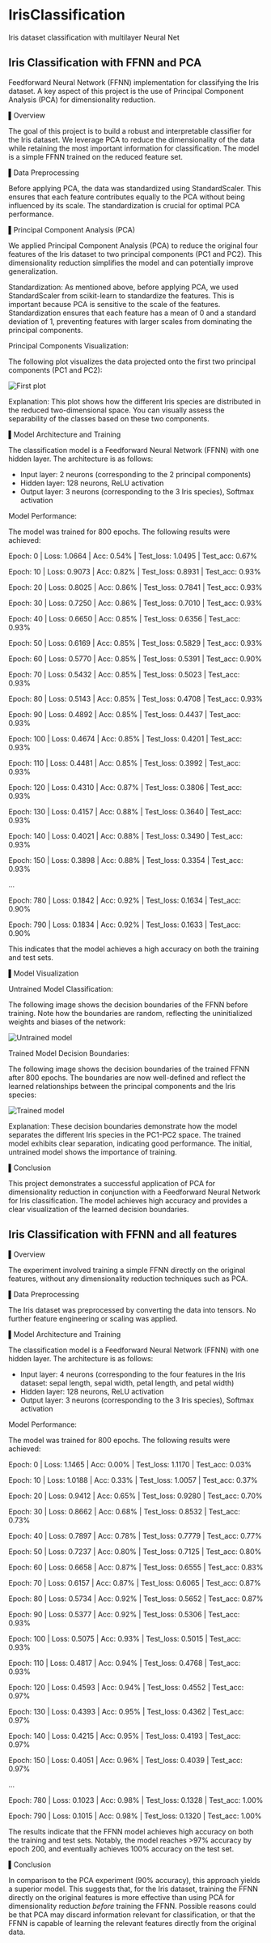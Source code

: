 # IrisClassification
Iris dataset classification with multilayer Neural Net

## Iris Classification with FFNN and PCA
Feedforward Neural Network (FFNN) implementation for classifying the Iris dataset. A key aspect of this project is the use of Principal Component Analysis (PCA) for dimensionality reduction.

▌Overview

The goal of this project is to build a robust and interpretable classifier for the Iris dataset. We leverage PCA to reduce the dimensionality of the data while retaining the most important information for classification. The model is a simple FFNN trained on the reduced feature set.

▌Data Preprocessing

Before applying PCA, the data was standardized using StandardScaler. This ensures that each feature contributes equally to the PCA without being influenced by its scale. The standardization is crucial for optimal PCA performance.

▌Principal Component Analysis (PCA)

We applied Principal Component Analysis (PCA) to reduce the original four features of the Iris dataset to two principal components (PC1 and PC2). This dimensionality reduction simplifies the model and can potentially improve generalization.

Standardization:
As mentioned above, before applying PCA, we used StandardScaler from scikit-learn to standardize the features. This is important because PCA is sensitive to the scale of the features. Standardization ensures that each feature has a mean of 0 and a standard deviation of 1, preventing features with larger scales from dominating the principal components.

Principal Components Visualization:

The following plot visualizes the data projected onto the first two principal components (PC1 and PC2):

![First plot](/images/PCA/1.png)

Explanation: This plot shows how the different Iris species are distributed in the reduced two-dimensional space. You can visually assess the separability of the classes based on these two components.

▌Model Architecture and Training

The classification model is a Feedforward Neural Network (FFNN) with one hidden layer. The architecture is as follows:

*  Input layer: 2 neurons (corresponding to the 2 principal components)
*  Hidden layer: 128 neurons, ReLU activation
*  Output layer: 3 neurons (corresponding to the 3 Iris species), Softmax activation

Model Performance:

The model was trained for 800 epochs. The following results were achieved:

Epoch: 0 | Loss:  1.0664 | Acc:  0.54% | Test_loss:  1.0495 | Test_acc:  0.67%

Epoch: 10 | Loss:  0.9073 | Acc:  0.82% | Test_loss:  0.8931 | Test_acc:  0.93%

Epoch: 20 | Loss:  0.8025 | Acc:  0.86% | Test_loss:  0.7841 | Test_acc:  0.93%

Epoch: 30 | Loss:  0.7250 | Acc:  0.86% | Test_loss:  0.7010 | Test_acc:  0.93%

Epoch: 40 | Loss:  0.6650 | Acc:  0.85% | Test_loss:  0.6356 | Test_acc:  0.93%

Epoch: 50 | Loss:  0.6169 | Acc:  0.85% | Test_loss:  0.5829 | Test_acc:  0.93%

Epoch: 60 | Loss:  0.5770 | Acc:  0.85% | Test_loss:  0.5391 | Test_acc:  0.90%

Epoch: 70 | Loss:  0.5432 | Acc:  0.85% | Test_loss:  0.5023 | Test_acc:  0.93%

Epoch: 80 | Loss:  0.5143 | Acc:  0.85% | Test_loss:  0.4708 | Test_acc:  0.93%

Epoch: 90 | Loss:  0.4892 | Acc:  0.85% | Test_loss:  0.4437 | Test_acc:  0.93%

Epoch: 100 | Loss:  0.4674 | Acc:  0.85% | Test_loss:  0.4201 | Test_acc:  0.93%

Epoch: 110 | Loss:  0.4481 | Acc:  0.85% | Test_loss:  0.3992 | Test_acc:  0.93%

Epoch: 120 | Loss:  0.4310 | Acc:  0.87% | Test_loss:  0.3806 | Test_acc:  0.93%

Epoch: 130 | Loss:  0.4157 | Acc:  0.88% | Test_loss:  0.3640 | Test_acc:  0.93%

Epoch: 140 | Loss:  0.4021 | Acc:  0.88% | Test_loss:  0.3490 | Test_acc:  0.93%

Epoch: 150 | Loss:  0.3898 | Acc:  0.88% | Test_loss:  0.3354 | Test_acc:  0.93%

...

Epoch: 780 | Loss:  0.1842 | Acc:  0.92% | Test_loss:  0.1634 | Test_acc:  0.90%

Epoch: 790 | Loss:  0.1834 | Acc:  0.92% | Test_loss:  0.1633 | Test_acc:  0.90%

This indicates that the model achieves a high accuracy on both the training and test sets.

▌Model Visualization

Untrained Model Classification:

The following image shows the decision boundaries of the FFNN before training. Note how the boundaries are random, reflecting the uninitialized weights and biases of the network:

![Untrained model](/images/PCA/2.png)

Trained Model Decision Boundaries:

The following image shows the decision boundaries of the trained FFNN after 800 epochs. The boundaries are now well-defined and reflect the learned relationships between the principal components and the Iris species:

![Trained model](/images/PCA/3.png)

Explanation: These decision boundaries demonstrate how the model separates the different Iris species in the PC1-PC2 space. The trained model exhibits clear separation, indicating good performance. The initial, untrained model shows the importance of training.

▌Conclusion

This project demonstrates a successful application of PCA for dimensionality reduction in conjunction with a Feedforward Neural Network for Iris classification. The model achieves high accuracy and provides a clear visualization of the learned decision boundaries.

## Iris Classification with FFNN and all features

▌Overview

The experiment involved training a simple FFNN directly on the original features, without any dimensionality reduction techniques such as PCA.

▌Data Preprocessing

The Iris dataset was preprocessed by converting the data into tensors. No further feature engineering or scaling was applied.

▌Model Architecture and Training

The classification model is a Feedforward Neural Network (FFNN) with one hidden layer. The architecture is as follows:

*  Input layer: 4 neurons (corresponding to the four features in the Iris dataset: sepal length, sepal width, petal length, and petal width)
*  Hidden layer: 128 neurons, ReLU activation
*  Output layer: 3 neurons (corresponding to the 3 Iris species), Softmax activation

Model Performance:

The model was trained for 800 epochs. The following results were achieved:

Epoch: 0 | Loss:  1.1465 | Acc:  0.00% | Test_loss:  1.1170 | Test_acc:  0.03%

Epoch: 10 | Loss:  1.0188 | Acc:  0.33% | Test_loss:  1.0057 | Test_acc:  0.37%

Epoch: 20 | Loss:  0.9412 | Acc:  0.65% | Test_loss:  0.9280 | Test_acc:  0.70%

Epoch: 30 | Loss:  0.8662 | Acc:  0.68% | Test_loss:  0.8532 | Test_acc:  0.73%

Epoch: 40 | Loss:  0.7897 | Acc:  0.78% | Test_loss:  0.7779 | Test_acc:  0.77%

Epoch: 50 | Loss:  0.7237 | Acc:  0.80% | Test_loss:  0.7125 | Test_acc:  0.80%

Epoch: 60 | Loss:  0.6658 | Acc:  0.87% | Test_loss:  0.6555 | Test_acc:  0.83%

Epoch: 70 | Loss:  0.6157 | Acc:  0.87% | Test_loss:  0.6065 | Test_acc:  0.87%

Epoch: 80 | Loss:  0.5734 | Acc:  0.92% | Test_loss:  0.5652 | Test_acc:  0.87%

Epoch: 90 | Loss:  0.5377 | Acc:  0.92% | Test_loss:  0.5306 | Test_acc:  0.93%

Epoch: 100 | Loss:  0.5075 | Acc:  0.93% | Test_loss:  0.5015 | Test_acc:  0.93%

Epoch: 110 | Loss:  0.4817 | Acc:  0.94% | Test_loss:  0.4768 | Test_acc:  0.93%

Epoch: 120 | Loss:  0.4593 | Acc:  0.94% | Test_loss:  0.4552 | Test_acc:  0.97%

Epoch: 130 | Loss:  0.4393 | Acc:  0.95% | Test_loss:  0.4362 | Test_acc:  0.97%

Epoch: 140 | Loss:  0.4215 | Acc:  0.95% | Test_loss:  0.4193 | Test_acc:  0.97%

Epoch: 150 | Loss:  0.4051 | Acc:  0.96% | Test_loss:  0.4039 | Test_acc:  0.97%

...

Epoch: 780 | Loss:  0.1023 | Acc:  0.98% | Test_loss:  0.1328 | Test_acc:  1.00%

Epoch: 790 | Loss:  0.1015 | Acc:  0.98% | Test_loss:  0.1320 | Test_acc:  1.00%

The results indicate that the FFNN model achieves high accuracy on both the training and test sets. Notably, the model reaches >97% accuracy by epoch 200, and eventually achieves 100% accuracy on the test set.

▌Conclusion

In comparison to the PCA experiment (90% accuracy), this approach yields a superior model. This suggests that, for the Iris dataset, training the FFNN directly on the original features is more effective than using PCA for dimensionality reduction *before* training the FFNN. Possible reasons could be that PCA may discard information relevant for classification, or that the FFNN is capable of learning the relevant features directly from the original data.
